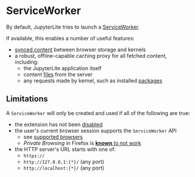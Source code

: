 # ServiceWorker

By default, JupyterLite tries to launch a [ServiceWorker][sw].

If available, this enables a number of useful features:

- [synced content](../../content/python.md) between browser storage and kernels
- a robust, offline-capable caching proxy for all fetched content, including:
  - the JupyterLite application itself
  - content [files](../../content/files.md) from the server
  - any requests made by kernel, such as installed [packages](../../python/wheels.md)

## Limitations

A `ServiceWorker` will only be created and used if all of the following are true:

- the extension has not been [disabled](extensions.md#disabling-extensions-at-runtime)
- the user's current browser session supports the `ServiceWorker` API
  - see [supported browsers][sw]
  - _Private Browsing_ in Firefox is [**known** to not work][ff-private-bug]
- the HTTP server's URL starts with one of:
  - `https://`
  - `http://127.0.0.1:{*}/` (any port)
  - `http://localhost:{*}/` (any port)

[sw]: https://developer.mozilla.org/en-US/docs/Web/API/ServiceWorker
[ff-private-bug]: https://bugzilla.mozilla.org/show_bug.cgi?id=1320796
